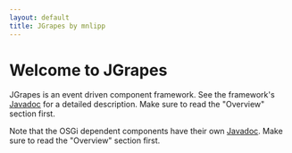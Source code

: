 ```yaml
---
layout: default
title: JGrapes by mnlipp
---
```


Welcome to JGrapes
================

JGrapes is an event driven component framework. See the
framework's <a href="javadoc/index.html" target="_top">Javadoc</a>
for a detailed description. Make sure to read the "Overview"
section first.

Note that the OSGi dependent components have their own 
<a href="javadoc-osgi/index.html" target="_top">Javadoc</a>. Make sure 
to read the "Overview" section first.
